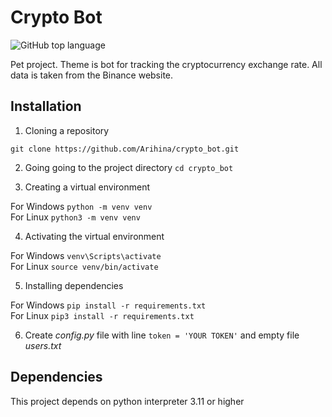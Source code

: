 # Crypto Bot
![GitHub top language](https://img.shields.io/github/languages/top/Arihina/crypto_bot)

Pet project.
Theme is bot for tracking the cryptocurrency exchange rate.
All data is taken from the Binance website.


## Installation

1. Cloning a repository

```git clone https://github.com/Arihina/crypto_bot.git```

2. Going going to the project directory ```cd crypto_bot```

3. Creating a virtual environment

For Windows ```python -m venv venv```  
For Linux ```python3 -m venv venv```

4. Activating the virtual environment

For Windows ```venv\Scripts\activate```  
For Linux ```source venv/bin/activate```

5. Installing dependencies

For Windows ```pip install -r requirements.txt```  
For Linux ```pip3 install -r requirements.txt```

6. Create *config.py* file with line ```token = 'YOUR TOKEN'``` and empty file *users.txt*

## Dependencies

This project depends on python interpreter 3.11 or higher
